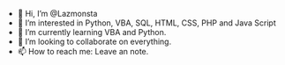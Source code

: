 - 👋 Hi, I’m @Lazmonsta
- 👀 I’m interested in Python, VBA, SQL, HTML, CSS, PHP and Java Script
- 🌱 I’m currently learning VBA and Python.
- 💞️ I’m looking to collaborate on everything.
- 📫 How to reach me: Leave an note. 

<!---
Lazmonsta/Lazmonsta is a ✨ special ✨ repository because its `README.md` (this file) appears on your GitHub profile.
You can click the Preview link to take a look at your changes.
--->

